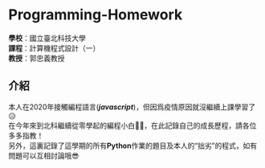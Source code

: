 # Programming-Homework
**學校**：國立臺北科技大學  
**課程**：計算機程式設計（一）  
**教授**：郭忠義教授  


## 介紹
本人在2020年接觸編程語言(***javascript***)，但因爲疫情原因就沒繼續上課學習了😥  
在今年來到北科繼續從零學起的編程小白🧑‍💻，在此記錄自己的成長歷程，請各位多多指教！  
另外，這裏記錄了這學期的所有**Python**作業的題目及本人的“拙劣”的程式，如有問題可以互相討論哦😎
